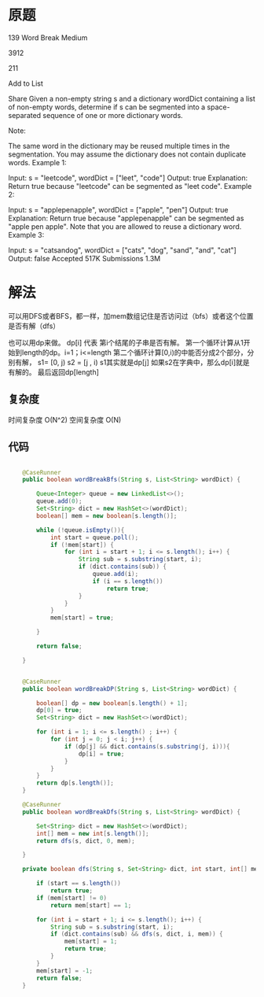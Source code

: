 # 原题
139 Word Break
Medium

3912

211

Add to List

Share
Given a non-empty string s and a dictionary wordDict containing a list of non-empty words, determine if s can be segmented into a space-separated sequence of one or more dictionary words.

Note:

The same word in the dictionary may be reused multiple times in the segmentation.
You may assume the dictionary does not contain duplicate words.
Example 1:

Input: s = "leetcode", wordDict = ["leet", "code"]
Output: true
Explanation: Return true because "leetcode" can be segmented as "leet code".
Example 2:

Input: s = "applepenapple", wordDict = ["apple", "pen"]
Output: true
Explanation: Return true because "applepenapple" can be segmented as "apple pen apple".
             Note that you are allowed to reuse a dictionary word.
Example 3:

Input: s = "catsandog", wordDict = ["cats", "dog", "sand", "and", "cat"]
Output: false
Accepted
517K
Submissions
1.3M
# 解法
可以用DFS或者BFS，都一样，加mem数组记住是否访问过（bfs）或者这个位置是否有解（dfs）

也可以用dp来做。
dp[i] 代表 第i个结尾的子串是否有解。
第一个循环计算从1开始到length的dp。i=1；i<=length
第二个循环计算[0,i)的中能否分成2个部分，分别有解， s1= [0, j) s2 = [j , i)
s1其实就是dp[j]
如果s2在字典中，那么dp[i]就是有解的。
最后返回dp[length]

## 复杂度
时间复杂度 O(N^2)
空间复杂度 O(N)


## 代码
```Java

    @CaseRunner
    public boolean wordBreakBfs(String s, List<String> wordDict) {

        Queue<Integer> queue = new LinkedList<>();
        queue.add(0);
        Set<String> dict = new HashSet<>(wordDict);
        boolean[] mem = new boolean[s.length()];

        while (!queue.isEmpty()){
            int start = queue.poll();
            if (!mem[start]) {
                for (int i = start + 1; i <= s.length(); i++) {
                    String sub = s.substring(start, i);
                    if (dict.contains(sub)) {
                        queue.add(i);
                        if (i == s.length())
                            return true;
                    }
                }
            }
            mem[start] = true;

        }

        return false;

    }


    @CaseRunner
    public boolean wordBreakDP(String s, List<String> wordDict) {

        boolean[] dp = new boolean[s.length() + 1];
        dp[0] = true;
        Set<String> dict = new HashSet<>(wordDict);

        for (int i = 1; i <= s.length() ; i++) {
            for (int j = 0; j < i; j++) {
                if (dp[j] && dict.contains(s.substring(j, i))){
                    dp[i] = true;
                }
            }
        }
        return dp[s.length()];
    }

    @CaseRunner
    public boolean wordBreakDfs(String s, List<String> wordDict) {

        Set<String> dict = new HashSet<>(wordDict);
        int[] mem = new int[s.length()];
        return dfs(s, dict, 0, mem);

    }

    private boolean dfs(String s, Set<String> dict, int start, int[] mem){

        if (start == s.length())
            return true;
        if (mem[start] != 0)
            return mem[start] == 1;

        for (int i = start + 1; i <= s.length(); i++) {
            String sub = s.substring(start, i);
            if (dict.contains(sub) && dfs(s, dict, i, mem)) {
                mem[start] = 1;
                return true;
            }
        }
        mem[start] = -1;
        return false;
    }
```
